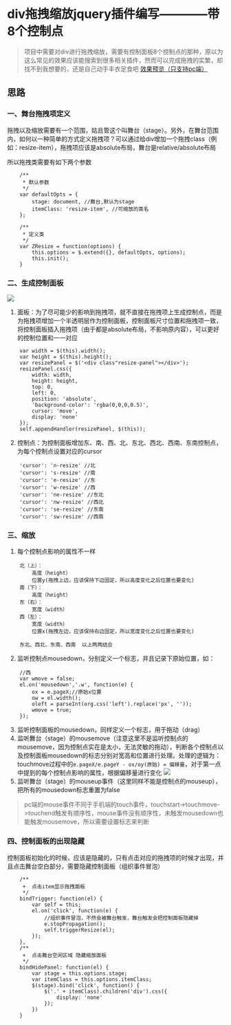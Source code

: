 # div拖拽缩放jquery插件编写————带8个控制点
> 项目中需要对div进行拖拽缩放，需要有控制面板8个控制点的那种，原以为这么常见的效果应该能搜索到很多相关插件，然而可以完成拖拽的实繁，却找不到我想要的，还是自己动手丰衣足食吧
> [效果预览（只支持pc端）](https://zengwenfu.github.io/z-resize/test.html)

## 思路

### 一、舞台拖拽项定义

拖拽以及缩放需要有一个范围，姑且管这个叫舞台（stage）。另外，在舞台范围内，如何以一种简单的方式定义拖拽项？可以通过给div增加一个拖拽class（例如：resize-item），拖拽项应该是absolute布局，舞台是relative/absolute布局

所以拖拽类需要有如下两个参数
```
    /**
     * 默认参数
     */
    var defaultOpts = {
        stage: document, //舞台,默认为stage
        itemClass: 'resize-item', //可缩放的类名
    };

    /**
     * 定义类
     */
    var ZResize = function(options) {
        this.options = $.extend({}, defaultOpts, options);
        this.init();
    }
```

### 二、生成控制面板
![](../images/resize/resize.png)
1. 面板：为了尽可能少的影响到拖拽项，就不直接在拖拽项上生成控制点，而是为拖拽项增加一个半透明层作为控制面板，控制面板尺寸位置和拖拽项一致，将控制面板插入拖拽项（由于都是absolute布局，不影响原内容），可以更好的控制位置和一一对应
```
    var width = $(this).width();
    var height = $(this).height();
    var resizePanel = $('<div class"resize-panel"></div>');
    resizePanel.css({
        width: width,
        height: height,
        top: 0,
        left: 0,
        position: 'absolute',
        'background-color': 'rgba(0,0,0,0.5)',
        cursor: 'move',
        display: 'none'
    });
    self.appendHandler(resizePanel, $(this));
```
2. 控制点：为控制面板增加东、南、西、北、东北、西北、西南、东南控制点，为每个控制点设置对应的cursor
```
    'cursor': 'n-resize' //北
    'cursor': 's-resize' //南
    'cursor': 'e-resize' //东
    'cursor': 'w-resize' //西
    'cursor': 'ne-resize' //东北
    'cursor': 'nw-resize' //西北
    'cursor': 'se-resize' //东南
    'cursor': 'sw-resize' //西南
```
### 三、缩放

1. 每个控制点影响的属性不一样
```
    北（上）：
        高度（height） 
        位置y(拖拽上边，应该保持下边固定，所以高度变化之后位置也要变化)
    南（下）：
        高度（height）
    东（右）：
        宽度（width）
    西（左）：
        宽度（width）
        位置x(拖拽左边，应该保持右边固定，所以宽度变化之后位置也要变化)

    东北、西北、东南、西南  以上两两结合
```

2. 监听控制点mousedown，分别定义一个标志，并且记录下原始位置，如：
```
    //西
    var wmove = false;
    el.on('mousedown','.w', function(e) {
        ox = e.pageX;//原始x位置
        ow = el.width();
        oleft = parseInt(org.css('left').replace('px', ''));
        wmove = true;
    });
```
3. 监听控制面板的mousedown，同样定义一个标志，用于拖动（drag）
4. 监听舞台（stage）的mousemove（注意这里不是监听控制点的mousemove，因为控制点实在是太小，无法灵敏的拖动），判断各个控制点以及控制面板mousedown的标志分别对宽高和位置进行处理。处理的逻辑为：touchmove过程中的`e.pageX/e.pageY - ox/oy(原始) = 偏移量`，对于第一点中提到的每个控制点影响的属性，根据偏移量进行变化
![](../images/resize/event.png)
5. 监听舞台（stage）的mouseup事件（这里同样不能是控制点的mouseup），把所有的mousedown标志重置为false

> pc端的mouse事件不同于手机端的touch事件，touchstart->touchmove->touchend触发有顺序性，mouse事件没有顺序性，未触发mousedown也能触发mousemove，所以需要设置标志来判断

### 四、控制面板的出现隐藏

控制面板初始化的时候，应该是隐藏的，只有点击对应的拖拽项的时候才出现，并且点击舞台空白部分，需要隐藏控制面板（组织事件冒泡）
```
    /**
     +  点击item显示拖拽面板
     */
    bindTrigger: function(el) {
        var self = this;
        el.on('click', function(e) {
            //组织事件冒泡，不然会被舞台触发，舞台触发会把控制面板隐藏掉
            e.stopPropagation();
            self.triggerResize(el);
        });
    },
    /**
     +  点击舞台空闲区域 隐藏缩放面板
     */
    bindHidePanel: function(el) {
        var stage = this.options.stage;
        var itemClass = this.options.itemClass;
        $(stage).bind('click', function() {
            $('.' + itemClass).children('div').css({
                display: 'none'
            });
        })
    }
```



